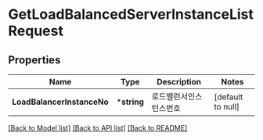 # GetLoadBalancedServerInstanceListRequest

## Properties
Name | Type | Description | Notes
------------ | ------------- | ------------- | -------------
**LoadBalancerInstanceNo** | ***string** | 로드밸런서인스턴스번호 | [default to null]

[[Back to Model list]](../README.md#documentation-for-models) [[Back to API list]](../README.md#documentation-for-api-endpoints) [[Back to README]](../README.md)


